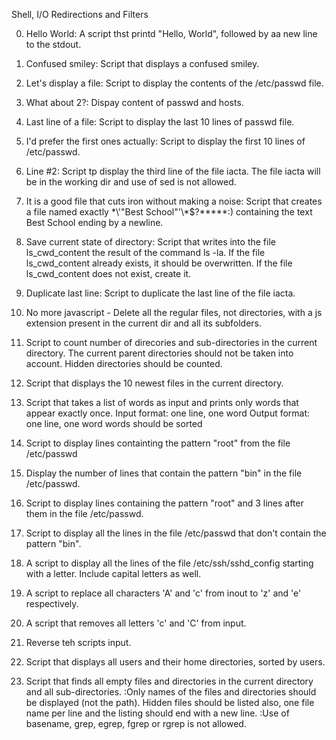 Shell, I/O Redirections and Filters

0. Hello World: A script thst printd "Hello, World", followed by aa new line to the stdout.

1. Confused smiley: Script that displays a confused smiley.

2. Let's display a file: Script to display the contents of the /etc/passwd file.

3. What about 2?: Dispay content of passwd and hosts.

4. Last line of a file: Script to display the last 10 lines of passwd file.

5. I'd prefer the first ones actually: Script to display the first 10 lines of /etc/passwd.

6. Line #2: Script tp display the third line of the file iacta. The file iacta will be in the working dir and use of sed is not allowed.

7. It is a good file that cuts iron without making a noise: Script that creates a file named exactly \*\\'"Best School"\'\\*$\?\*\*\*\*\*:) containing the text Best School ending by a newline.

8. Save current state of directory: Script that writes into the file ls_cwd_content the result of the command ls -la. If the file ls_cwd_content already exists, it should be overwritten. If the file ls_cwd_content does not exist, create it.

9. Duplicate last line: Script to duplicate the last line of the file iacta.

10. No more javascript - Delete all the regular files, not directories, with a js extension present in the current dir and all its subfolders.

11. Script to count number of direcories and sub-directories in the current directory.
	The current parent directories should not be taken into account. Hidden directories should be counted.

12. Script that displays the 10 newest files in the current directory.

13. Script that takes a list of words as input and prints only words that appear exactly once.
	Input format: one line, one word
	Output format: one line, one word words should be sorted

14. Script to display lines containting the pattern "root" from the file /etc/passwd

15. Display the number of lines that contain the pattern "bin" in the file /etc/passwd.

16. Script to display lines containing the pattern "root" and 3 lines after them in the file /etc/passwd.

17. Script to display all the lines in the file /etc/passwd that don't contain the pattern "bin".

18. A script to display all the lines of the file /etc/ssh/sshd_config starting with a letter. Include capital letters as well.

19. A script to replace all characters 'A' and 'c' from inout to 'z' and 'e' respectively.

20. A script that removes all letters 'c' and 'C' from input.

21. Reverse teh scripts input.

22. Script that displays all users and their home directories, sorted by users.

23. Script that finds all empty files and directories in the current directory and all sub-directories. 
	:Only names of the files and directories should be displayed (not the path). Hidden files should be listed also, one file name per line and the listing should end with a new line. 
	:Use of basename, grep, egrep, fgrep or rgrep is not allowed.
 

